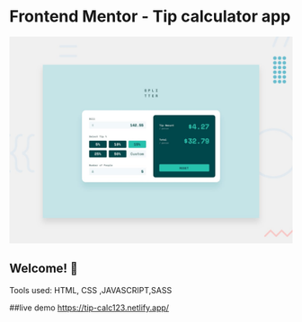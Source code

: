# Frontend Mentor - Tip calculator app

![Design preview for the Tip calculator app coding challenge](./design/desktop-preview.jpg)

## Welcome! 👋

Tools used: HTML, CSS ,JAVASCRIPT,SASS


##live demo
https://tip-calc123.netlify.app/
